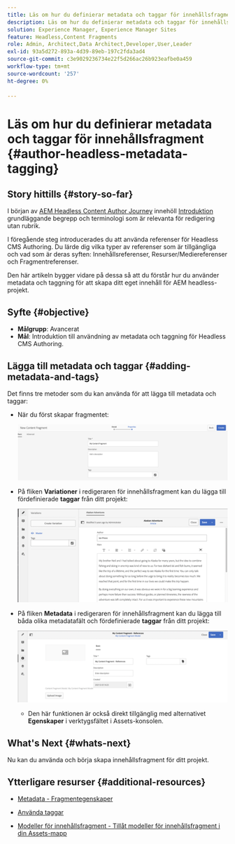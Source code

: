 ```yaml
---
title: Läs om hur du definierar metadata och taggar för innehållsfragment
description: Läs om hur du definierar metadata och taggar för innehållsfragment
solution: Experience Manager, Experience Manager Sites
feature: Headless,Content Fragments
role: Admin, Architect,Data Architect,Developer,User,Leader
exl-id: 93a5d272-893a-4d39-89eb-197c2fda3ad4
source-git-commit: c3e9029236734e22f5d266ac26b923eafbe0a459
workflow-type: tm+mt
source-wordcount: '257'
ht-degree: 0%

---
```


# Läs om hur du definierar metadata och taggar för innehållsfragment {#author-headless-metadata-tagging}

## Story hittills {#story-so-far}

I början av [AEM Headless Content Author Journey](overview.md) innehöll [Introduktion](introduction.md) grundläggande begrepp och terminologi som är relevanta för redigering utan rubrik.

I föregående steg introducerades du att använda referenser för Headless CMS Authoring. Du lärde dig vilka typer av referenser som är tillgängliga och vad som är deras syften: Innehållsreferenser, Resurser/Mediereferenser och Fragmentreferenser.

Den här artikeln bygger vidare på dessa så att du förstår hur du använder metadata och taggning för att skapa ditt eget innehåll för AEM headless-projekt.

## Syfte {#objective}

* **Målgrupp**: Avancerat
* **Mål**: Introduktion till användning av metadata och taggning för Headless CMS Authoring.

## Lägga till metadata och taggar {#adding-metadata-and-tags}

Det finns tre metoder som du kan använda för att lägga till metadata och taggar:

* När du först skapar fragmentet:

  ![Skapa innehållsfragment - ange namn](/help/journey-headless/author/assets/headless-journey-author-content-fragment-03.png)

* På fliken **Variationer** i redigeraren för innehållsfragment kan du lägga till fördefinierade **taggar** från ditt projekt:

  ![Content Fragment Editor - Alaska Spirits](/help/journey-headless/author/assets/headless-journey-author-content-fragment-05.png)

* På fliken **Metadata** i redigeraren för innehållsfragment kan du lägga till båda olika metadatafält och fördefinierade **taggar** från ditt projekt:

  ![Innehållsfragmentredigerare - Metadata](/help/journey-headless/author/assets/headless-journey-author-metadata-01.png)

   * Den här funktionen är också direkt tillgänglig med alternativet **Egenskaper** i verktygsfältet i Assets-konsolen.

## What&#39;s Next {#whats-next}

Nu kan du använda och börja skapa innehållsfragment för ditt projekt.

## Ytterligare resurser {#additional-resources}

* [Metadata - Fragmentegenskaper](/help/assets/content-fragments/content-fragments-metadata.md)

* [Använda taggar](/help/sites-authoring/tags.md)

* [Modeller för innehållsfragment - Tillåt modeller för innehållsfragment i din Assets-mapp](/help/assets/content-fragments/content-fragments-models.md#allowing-content-fragment-models-assets-folder)
